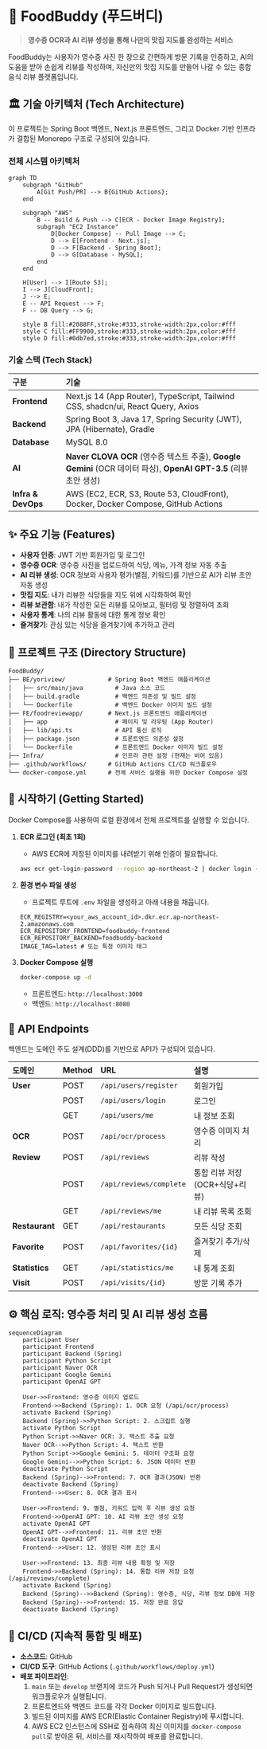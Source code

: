 # 🍔 FoodBuddy (푸드버디)

> **영수증 OCR과 AI 리뷰 생성을 통해 나만의 맛집 지도를 완성하는 서비스**

FoodBuddy는 사용자가 영수증 사진 한 장으로 간편하게 방문 기록을 인증하고, AI의 도움을 받아 손쉽게 리뷰를 작성하며, 자신만의 맛집 지도를 만들어 나갈 수 있는 종합 음식 리뷰 플랫폼입니다.

## 🏛️ 기술 아키텍처 (Tech Architecture)

이 프로젝트는 Spring Boot 백엔드, Next.js 프론트엔드, 그리고 Docker 기반 인프라가 결합된 Monorepo 구조로 구성되어 있습니다.

### 전체 시스템 아키텍처

```mermaid
graph TD
    subgraph "GitHub"
        A[Git Push/PR] --> B{GitHub Actions};
    end

    subgraph "AWS"
        B -- Build & Push --> C[ECR - Docker Image Registry];
        subgraph "EC2 Instance"
            D[Docker Compose] -- Pull Image --> C;
            D --> E[Frontend - Next.js];
            D --> F[Backend - Spring Boot];
            D --> G[Database - MySQL];
        end
    end

    H[User] --> I[Route 53];
    I --> J[CloudFront];
    J --> E;
    E -- API Request --> F;
    F -- DB Query --> G;

    style B fill:#2088FF,stroke:#333,stroke-width:2px,color:#fff
    style C fill:#FF9900,stroke:#333,stroke-width:2px,color:#fff
    style D fill:#0db7ed,stroke:#333,stroke-width:2px,color:#fff
```

### 기술 스택 (Tech Stack)

| 구분               | 기술                                                                                                               |
| :----------------- | :----------------------------------------------------------------------------------------------------------------- |
| **Frontend**       | Next.js 14 (App Router), TypeScript, Tailwind CSS, shadcn/ui, React Query, Axios                                   |
| **Backend**        | Spring Boot 3, Java 17, Spring Security (JWT), JPA (Hibernate), Gradle                                             |
| **Database**       | MySQL 8.0                                                                                                          |
| **AI**             | **Naver CLOVA OCR** (영수증 텍스트 추출), **Google Gemini** (OCR 데이터 파싱), **OpenAI GPT-3.5** (리뷰 초안 생성) |
| **Infra & DevOps** | AWS (EC2, ECR, S3, Route 53, CloudFront), Docker, Docker Compose, GitHub Actions                                   |

## ✨ 주요 기능 (Features)

- **사용자 인증**: JWT 기반 회원가입 및 로그인
- **영수증 OCR**: 영수증 사진을 업로드하여 식당, 메뉴, 가격 정보 자동 추출
- **AI 리뷰 생성**: OCR 정보와 사용자 평가(별점, 키워드)를 기반으로 AI가 리뷰 초안 자동 생성
- **맛집 지도**: 내가 리뷰한 식당들을 지도 위에 시각화하여 확인
- **리뷰 보관함**: 내가 작성한 모든 리뷰를 모아보고, 필터링 및 정렬하여 조회
- **사용자 통계**: 나의 리뷰 활동에 대한 통계 정보 확인
- **즐겨찾기**: 관심 있는 식당을 즐겨찾기에 추가하고 관리

## 📂 프로젝트 구조 (Directory Structure)

```
FoodBuddy/
├── BE/yoriview/            # Spring Boot 백엔드 애플리케이션
│   ├── src/main/java         # Java 소스 코드
│   ├── build.gradle          # 백엔드 의존성 및 빌드 설정
│   └── Dockerfile            # 백엔드 Docker 이미지 빌드 설정
├── FE/foodreviewapp/       # Next.js 프론트엔드 애플리케이션
│   ├── app                   # 페이지 및 라우팅 (App Router)
│   ├── lib/api.ts            # API 통신 로직
│   ├── package.json          # 프론트엔드 의존성 설정
│   └── Dockerfile            # 프론트엔드 Docker 이미지 빌드 설정
├── Infra/                    # 인프라 관련 설정 (현재는 비어 있음)
├── .github/workflows/      # GitHub Actions CI/CD 워크플로우
└── docker-compose.yml      # 전체 서비스 실행을 위한 Docker Compose 설정
```

## 🏁 시작하기 (Getting Started)

Docker Compose를 사용하여 로컬 환경에서 전체 프로젝트를 실행할 수 있습니다.

1.  **ECR 로그인 (최초 1회)**

    - AWS ECR에 저장된 이미지를 내려받기 위해 인증이 필요합니다.

    ```bash
    aws ecr get-login-password --region ap-northeast-2 | docker login --username AWS --password-stdin <your_aws_account_id>.dkr.ecr.ap-northeast-2.amazonaws.com
    ```

2.  **환경 변수 파일 생성**

    - 프로젝트 루트에 `.env` 파일을 생성하고 아래 내용을 채웁니다.

    ```
    ECR_REGISTRY=<your_aws_account_id>.dkr.ecr.ap-northeast-2.amazonaws.com
    ECR_REPOSITORY_FRONTEND=foodbuddy-frontend
    ECR_REPOSITORY_BACKEND=foodbuddy-backend
    IMAGE_TAG=latest # 또는 특정 이미지 태그
    ```

3.  **Docker Compose 실행**
    ```bash
    docker-compose up -d
    ```
    - 프론트엔드: `http://localhost:3000`
    - 백엔드: `http://localhost:8080`

## 📖 API Endpoints

백엔드는 도메인 주도 설계(DDD)를 기반으로 API가 구성되어 있습니다.

| 도메인         | Method | URL                     | 설명                           |
| :------------- | :----- | :---------------------- | :----------------------------- |
| **User**       | POST   | `/api/users/register`   | 회원가입                       |
|                | POST   | `/api/users/login`      | 로그인                         |
|                | GET    | `/api/users/me`         | 내 정보 조회                   |
| **OCR**        | POST   | `/api/ocr/process`      | 영수증 이미지 처리             |
| **Review**     | POST   | `/api/reviews`          | 리뷰 작성                      |
|                | POST   | `/api/reviews/complete` | 통합 리뷰 저장 (OCR+식당+리뷰) |
|                | GET    | `/api/reviews/me`       | 내 리뷰 목록 조회              |
| **Restaurant** | GET    | `/api/restaurants`      | 모든 식당 조회                 |
| **Favorite**   | POST   | `/api/favorites/{id}`   | 즐겨찾기 추가/삭제             |
| **Statistics** | GET    | `/api/statistics/me`    | 내 통계 조회                   |
| **Visit**      | POST   | `/api/visits/{id}`      | 방문 기록 추가                 |

## ⚙️ 핵심 로직: 영수증 처리 및 AI 리뷰 생성 흐름

```mermaid
sequenceDiagram
    participant User
    participant Frontend
    participant Backend (Spring)
    participant Python Script
    participant Naver OCR
    participant Google Gemini
    participant OpenAI GPT

    User->>Frontend: 영수증 이미지 업로드
    Frontend->>Backend (Spring): 1. OCR 요청 (/api/ocr/process)
    activate Backend (Spring)
    Backend (Spring)->>Python Script: 2. 스크립트 실행
    activate Python Script
    Python Script->>Naver OCR: 3. 텍스트 추출 요청
    Naver OCR-->>Python Script: 4. 텍스트 반환
    Python Script->>Google Gemini: 5. 데이터 구조화 요청
    Google Gemini-->>Python Script: 6. JSON 데이터 반환
    deactivate Python Script
    Backend (Spring)-->>Frontend: 7. OCR 결과(JSON) 반환
    deactivate Backend (Spring)
    Frontend-->>User: 8. OCR 결과 표시

    User->>Frontend: 9. 별점, 키워드 입력 후 리뷰 생성 요청
    Frontend->>OpenAI GPT: 10. AI 리뷰 초안 생성 요청
    activate OpenAI GPT
    OpenAI GPT-->>Frontend: 11. 리뷰 초안 반환
    deactivate OpenAI GPT
    Frontend-->>User: 12. 생성된 리뷰 초안 표시

    User->>Frontend: 13. 최종 리뷰 내용 확정 및 저장
    Frontend->>Backend (Spring): 14. 통합 리뷰 저장 요청 (/api/reviews/complete)
    activate Backend (Spring)
    Backend (Spring)-->>Backend (Spring): 영수증, 식당, 리뷰 정보 DB에 저장
    Backend (Spring)-->>Frontend: 15. 저장 완료 응답
    deactivate Backend (Spring)
```

## 🚀 CI/CD (지속적 통합 및 배포)

- **소스코드**: GitHub
- **CI/CD 도구**: GitHub Actions (`.github/workflows/deploy.yml`)
- **배포 파이프라인**:
  1.  `main` 또는 `develop` 브랜치에 코드가 Push 되거나 Pull Request가 생성되면 워크플로우가 실행됩니다.
  2.  프론트엔드와 백엔드 코드를 각각 Docker 이미지로 빌드합니다.
  3.  빌드된 이미지를 AWS ECR(Elastic Container Registry)에 푸시합니다.
  4.  AWS EC2 인스턴스에 SSH로 접속하여 최신 이미지를 `docker-compose pull`로 받아온 뒤, 서비스를 재시작하여 배포를 완료합니다.
